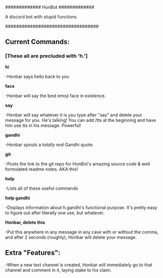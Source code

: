 ############# HonBot #############

A discord bot with stupid functions

##################################

<h2>Current Commands:</h2>

<h3>[These all are precluded with 'h.']</h3>

<b>hi</b>

  -Honbar says hello back to you

<b>face</b>

  -Honbar will say the best emoji face in existence.

<b>say</b>

  -Honbar will say whatever it is you type after "say" and delete your message for you. He's talking! You can add /tts at the beginning and have him use tts in his message. Powerful!

<b>gandhi</b>

-Honbar spouts a <i>totally real</i> Gandhi quote.

<b>git</b>

-Posts the link to the git repo for HonBot's amazing source code & well formulated readme notes. AKA this!

<b>help</b>

  -Lists all of these useful commands

<b>help gandhi</b>

-Displays information about h.gandhi's functional purpose. It's pretty easy to figure out after literally one use, but whatever.

<b>Honbar, delete this</b>

  -Put this anywhere in any message in any case with or without the comma, and after 2 seconds (roughly), Honbar will delete your message.


<h2>Extra "Features":</h2>

-When a new text channel is created, Honbar will immediately go to that channel and comment in it, laying stake to his claim.
